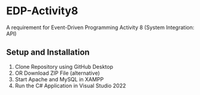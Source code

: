 # EDP-Activity8
A requirement for Event-Driven Programming Activity 8 (System Integration: API)

## Setup and Installation
  1. Clone Repository using GitHub Desktop
  2. OR Download ZIP File (alternative)
  3. Start Apache and MySQL in XAMPP
  4. Run the C# Application in Visual Studio 2022
